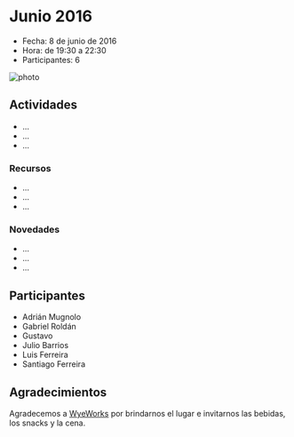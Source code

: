 # Junio 2016

* Fecha: 8 de junio de 2016
* Hora: de 19:30 a 22:30
* Participantes: 6

![photo](./photo.jpg)

## Actividades

* ...
* ...
* ...

### Recursos

* ...
* ...
* ...

### Novedades

* ...
* ...
* ...

## Participantes

* Adrián Mugnolo
* Gabriel Roldán
* Gustavo
* Julio Barrios
* Luis Ferreira
* Santiago Ferreira

## Agradecimientos

Agradecemos a [WyeWorks](http://example.com/) por brindarnos el lugar e invitarnos las bebidas, los snacks y la cena.
